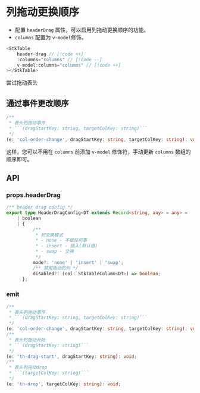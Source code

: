 # 列拖动更换顺序

* 配置 `headerDrag` 属性，可以启用列拖动更换顺序的功能。
* `columns` 配置为 `v-model`修饰。

```js
<StkTable
    header-drag // [!code ++]
    :columns="columns" // [!code --]
    v-model:columns="columns" // [!code ++]
></StkTable>
```

尝试拖动表头

<demo vue="advanced/header-drag/HeaderDrag.vue"></demo>

## 通过事件更改顺序
```ts
/**
 * 表头列拖动事件
 * ```(dragStartKey: string, targetColKey: string)```
 */
(e: 'col-order-change', dragStartKey: string, targetColKey: string): void;
```

这样，您可以不用在 `columns` 前添加 `v-model` 修饰符，手动更新 `columns` 数组的顺序即可。

## API

### props.headerDrag

```ts
/** header drag config */
export type HeaderDragConfig<DT extends Record<string, any> = any> =
    | boolean
    | {
          /**
           * 列交换模式
           * - none - 不做任何事
           * - insert - 插入(默认值)
           * - swap - 交换
           */
          mode?: 'none' | 'insert' | 'swap';
          /** 禁用拖动的列 */
          disabled?: (col: StkTableColumn<DT>) => boolean;
      };
```

### emit
```ts
/**
 * 表头列拖动事件
 * ```(dragStartKey: string, targetColKey: string)```
 */
(e: 'col-order-change', dragStartKey: string, targetColKey: string): void;
/**
 * 表头列拖动开始
 * ```(dragStartKey: string)```
 */
(e: 'th-drag-start', dragStartKey: string): void;
/**
 * 表头列拖动drop
 * ```(targetColKey: string)```
 */
(e: 'th-drop', targetColKey: string): void;
```
